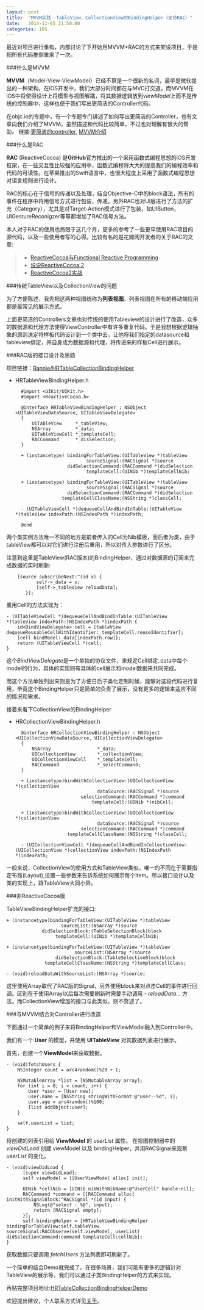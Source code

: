 ```yaml
---
layout: post
title:  "MVVM实践--TableView，CollectionView的BindingHelper（支持RAC）"
date:   2014-11-05 21:50:00
categories: iOS
---
```


最近对项目进行重构，内部讨论了下开始用MVVM+RAC的方式来架设项目，于是把所有代码推倒重来了一次。

###什么是MVVM

**MVVM**（Model-View-ViewModel）已经不算是一个很新的名词，最早是微软提出的一种架构，在iOS开发中，我们大部分时间都在与MVC打交道，而MVVM在iOS中将使得设计上将模型与视图解耦，将其数据逻辑放到*viewModel*上而不是传统的控制器中，这样也便于我们写出更简洁的Controller代码。

在objc.io的专题中，有一个专题专门讲述了如何写出更简洁的Controller，也有文章向我们介绍了MVVM，虽然描述和代码比较简单，不过也对理解有很大的帮助。
链接:[更简洁的controller][1], [MVVM介绍][2]

###什么是RAC

**RAC** (ReactiveCocoa) 是**GitHub**官方推出的一个采用函数式编程思想的iOS开发框架，在一些交互性比较强的应用中，函数式编程将大大的提高我们的编程效率和代码的可读性。在苹果推出的Swift语言中，也很大程度上采用了函数式编程思想对语言规则进行设计。

RAC的核心在于信号的传递以及处理，结合Objective-C中的block语法，所有的事件在程序中将用信号方式进行包装，传递。另外RAC也对UI层进行了方法的扩充（Category），尤其是对Target-Action模式进行了包装，如UIButton，UIGestureReconigzer等等都增加了RAC信号方法。

本人对于RAC的使用也局限于这几个月，更多的参考了一些更早使用RAC项目的源代码，以及一些使用者写的心得。比较有名的是花瓣网开发者的关于RAC的文章:

> * [ReactiveCocoa与Functional Reactive Programming][3]
> * [说说ReactiveCocoa 2][4]
> * [ReactiveCocoa2实战][5]


###传统TableView以及CollectionView的问题

为了方便陈述，我先把这两种视图统称为**列表视图**。列表视图在所有的移动端应用都是最常见的展示方式。

上面更简洁的Controllers文章也对传统的使用Tableview的设计进行了改造，众多的数据源和代理方法使得ViewController中有许多重复代码。于是我想根据逻辑抽象的原则决定将样板代码设计到一个类中去，让他将我们指定的datasource和tableview绑定，并自身成为数据源和代理，将传进来的样板Cell进行展示。

###RAC版的接口设计及思路

项目链接：[Rannie/HRTableCollectionBindingHelper][6]

* HRTableViewBindingHelper.h




		#import <UIKit/UIKit.h>
		#import <ReactiveCocoa.h>
		
		@interface HRTableViewBindingHelper : NSObject <UITableViewDataSource, UITableViewDelegate>
		{
		    UITableView     *_tableView;
		    NSArray         *_data;
		    UITableViewCell *_templateCell;
		    RACCommand      *_disSelection;
		}
		
		+ (instancetype) bindingForTableView:(UITableView *)tableView
		                        sourceSignal:(RACSignal *)source
		                 didSelectionCommand:(RACCommand *)didSelection
		                        templateCell:(UINib *)templateCellNib;
		
		+ (instancetype) bindingForTableView:(UITableView *)tableView
		                        sourceSignal:(RACSignal *)source
		                 didSelectionCommand:(RACCommand *)didSelection
		               templateCellClassName:(NSString *)classCell;
		
		- (UITableViewCell *)dequeueCellAndBindInTable:(UITableView *)tableView indexPath:(NSIndexPath *)indexPath;
		
		@end
	


两个类实例方法唯一不同的地方是前者传入的Cell为Nib模板，而后者为类，由于tableView都可以对它们进行注册后重用，所以对传入参数进行了区分。

注意到这里是TableView(RAC版本)的BindingHelper，通过对数据源的订阅来完成数据的实时刷新:


		[source subscribeNext:^(id x) {
	           self->_data = x;
	           [self->_tableView reloadData];
	       }];
        


重用Cell的方法实现为：



	- (UITableViewCell *)dequeueCellAndBindInTable:(UITableView *)tableView indexPath:(NSIndexPath *)indexPath {
	    id<BindViewDelegate> cell = [tableView dequeueReusableCellWithIdentifier:_templateCell.reuseIdentifier];
	    [cell bindModel:_data[indexPath.row]];
	    return (UITableViewCell *)cell;
	}



这个*BindViewDelegate*是一个单独的协议文件，来规定Cell绑定_data中每个model的行为，具体的实现则有具体的cell展示和model数据来共同完成。

而这个方法单独列出来则是为了方便日后子类化定制时候，能够对这段代码进行复用，毕竟这个BindingHelper只是简单的负责了展示，没有更多的逻辑来适应不同的情况和需求。

接着来看下CollectionView的BindingHelper

* HRCollectionViewBindingHelper.h



		@interface HRCollectionViewBindingHelper : NSObject <UICollectionViewDataSource, UICollectionViewDelegate>
		{
		    NSArray                 *_data;
		    UICollectionView        *_collectionView;
		    UICollectionViewCell    *_templateCell;
		    RACCommand              *_selectCommand;
		}
		
		+ (instancetype)bindWithCollectionView:(UICollectionView *)collectionView
		                            dataSource:(RACSignal *)source
		                      selectionCommand:(RACCommand *)command
		                          templateCell:(UINib *)nibCell;
		
		+ (instancetype)bindWithCollectionView:(UICollectionView *)collectionView
		                            dataSource:(RACSignal *)source
		                      selectionCommand:(RACCommand *)command
		                 templateCellClassName:(NSString *)classCell;
		
		- (UICollectionViewCell *)dequeueCellAndBindInCollectionView:(UICollectionView *)collectionView indexPath:(NSIndexPath *)indexPath;



一般来说，CollectionView的使用方式和TableView类似，唯一的不同在于需要指定布局(Layout),设置一些参数来告诉系统如何展示每个Item。所以接口设计以及类的实现上，跟TableView大同小异。

###非ReactiveCocoa版


TableViewBindingHelper扩充的接口:

	+ (instancetype)bindingForTableView:(UITableView *)tableView
                        sourceList:(NSArray *)source
                 didSelectionBlock:(TableSelectionBlock)block
                      templateCell:(UINib *)templateCellNib;

	+ (instancetype)bindingForTableView:(UITableView *)tableView
	                         sourceList:(NSArray *)source
	                  didSelectionBlock:(TableSelectionBlock)block
	              templateCellClassName:(NSString *)templateCellClass;
	
	- (void)reloadDataWithSourceList:(NSArray *)source;


这里使用Array取代了RAC版的Signal，另外使用block来对点击Cell的事件进行回调。区别在于使用Array以后每次需要刷新时需要手动调用 *- reloadData...* 方法。而CollectionView增加的接口与此类似，则不赘述了。

###与MVVM结合对Controller进行改造

下面通过一个简单的例子来将BindingHelper和ViewModel融入到Controller中。

我们有一个 **User** 的模型，并使用 **UITableView** 对其数据列表进行展示。

首先，创建一个**ViewModel**来获取数据。

	- (void)fetchUsers {
	    NSInteger count = arc4random()%20 + 1;
	    
	    NSMutableArray *list = [NSMutableArray array];
	    for (int i = 0; i < count; i++) {
	        User *user = [User new];
	        user.name = [NSString stringWithFormat:@"user--%d", i];
	        user.age = arc4random()%100;
	        [list addObject:user];
	    }
	    
	    self.userList = list;
	}

将创建的列表引用给 **ViewModel** 的 *userList* 属性。
在视图控制器中的 *viewDidLoad* 创建 viewModel 以及 bindingHelper，并用RACSignal来观察 *userList* 的变化。

	- (void)viewDidLoad {
		  [super viewDidLoad];
		  self.viewModel = [[UserViewModel alloc] init];
		  
		  UINib *cellNib = [UINib nibWithNibName:@"UserCell" bundle:nil];
		  RACCommand *command = [[RACCommand alloc] initWithSignalBlock:^RACSignal *(id input) {
		      NSLog(@"select : %@", input);
		      return [RACSignal empty];
		  }];
		  self.bindingHelper = [HRTableViewBindingHelper bindingForTableView:self.tableView sourceSignal:RACObserve(self.viewModel, userList) didSelectionCommand:command templateCell:cellNib];
	}

获取数据只要调用 *fetchUsers* 方法列表即可刷新了。

一个简单的结合Demo就完成了。在很多场景，我们可能有更多的逻辑针对TableView的展示等，我们可以通过子类BindingHelper的方式来实现。

再贴完整项目地址:[HRTableCollectionBindingHelperDemo][6]

欢迎提出建议，个人联系方式详见[关于][7]。


[1]: http://objccn.io/issue-1-1/
[2]: http://objccn.io/issue-13-1/
[3]: http://limboy.me/ios/2013/06/19/frp-reactivecocoa.html
[4]: http://limboy.me/ios/2013/12/27/reactivecocoa-2.html
[5]: http://limboy.me/tech/2014/06/06/deep-into-reactivecocoa2.html
[6]: https://github.com/Rannie/HRTableCollectionBindingHelper
[7]: http://rannie.github.io/about/